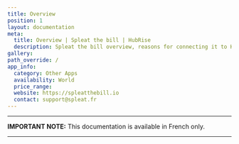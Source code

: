 ```yaml
---
title: Overview
position: 1
layout: documentation
meta:
  title: Overview | Spleat the bill | HubRise
  description: Spleat the bill overview, reasons for connecting it to HubRise and summary of integrated features. Synchronise data between your EPOS and your apps.
gallery:
path_override: /
app_info:
  category: Other Apps
  availability: World
  price_range:
  website: https://spleatthebill.io
  contact: support@spleat.fr
---
```


---

**IMPORTANT NOTE:** This documentation is available <Link to="/fr/apps/maakyo" addLocalePrefix={false}>in French only</Link>.

---
